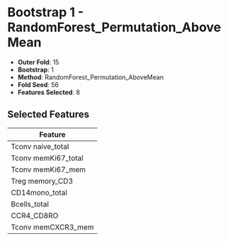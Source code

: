 # Bootstrap 1 - RandomForest_Permutation_AboveMean

- **Outer Fold**: 15
- **Bootstrap**: 1
- **Method**: RandomForest_Permutation_AboveMean
- **Fold Seed**: 56
- **Features Selected**: 8

## Selected Features

| Feature |
|---------|
| Tconv naive_total |
| Tconv memKi67_total |
| Tconv memKi67_mem |
| Treg memory_CD3 |
| CD14mono_total |
| Bcells_total |
| CCR4_CD8RO |
| Tconv memCXCR3_mem |
